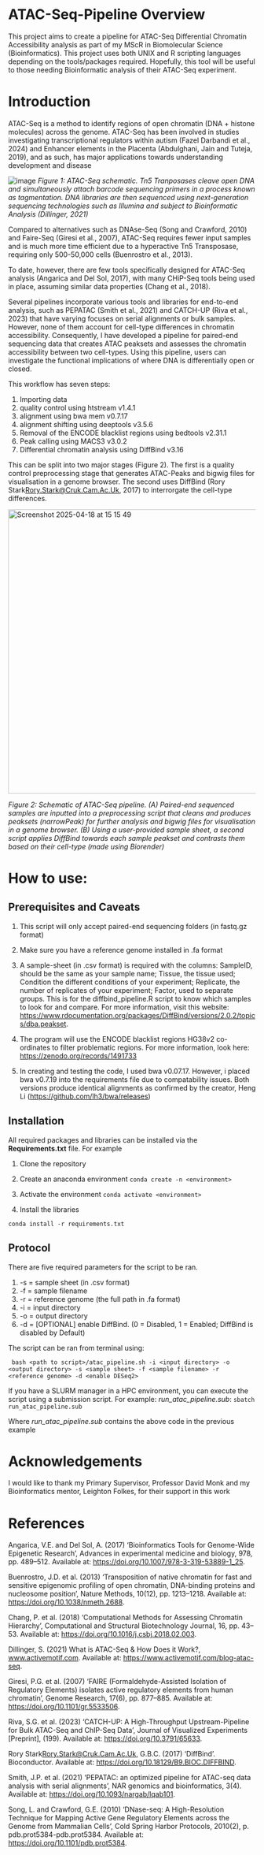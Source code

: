 # ATAC-Seq-Pipeline Overview
This project aims to create a pipeline for ATAC-Seq Differential Chromatin Accessibility analysis as part of my MScR in Biomolecular Science (Bioinformatics). This project uses both UNIX and R scripting languages depending on the tools/packages required. Hopefully, this tool will be useful to those needing Bioinformatic analysis of their ATAC-Seq experiment.

# Introduction

ATAC-Seq is a method to identify regions of open chromatin (DNA + histone molecules) across the genome. ATAC-Seq has been involved in studies investigating transcriptional regulators within autism (Fazel Darbandi et al., 2024) and Enhancer elements in the Placenta (Abdulghani, Jain and Tuteja, 2019), and as such, has major applications towards understanding development and disease 

![image](https://github.com/user-attachments/assets/6b1cd157-c989-42ed-996e-b6d9a320b5a6)
_Figure 1: ATAC-Seq schematic. Tn5 Tranposases cleave open DNA and simultaneously attach barcode sequencing primers in a process known as tagmentation. DNA libraries are then sequenced using next-generation sequencing technologies such as Illumina and subject to Bioinformatic Analysis (Dillinger, 2021)_

Compared to alternatives such as DNAse-Seq (Song and Crawford, 2010) and Faire-Seq (Giresi et al., 2007), ATAC-Seq requires fewer input samples and is much more time efficient due to a hyperactive Tn5 Transposase, requiring only 500-50,000 cells (Buenrostro et al., 2013).

To date, however, there are few tools specifically designed for ATAC-Seq analysis (Angarica and Del Sol, 2017), with many CHiP-Seq tools being used in place, assuming similar data properties (Chang et al., 2018). 

Several pipelines incorporate various tools and libraries for end-to-end analysis, such as PEPATAC (Smith et al., 2021) and CATCH-UP (Riva et al., 2023) that have varying focuses on serial alignments or bulk samples. However, none of them account for cell-type differences in chromatin accessibility. Consequently, I have developed a pipeline for paired-end sequencing data that creates ATAC peaksets and assesses the chromatin accessibility between two cell-types. Using this pipeline, users can investigate the functional implications of where DNA is differentially open or closed.

This workflow has seven steps:
1. Importing data
2. quality control using htstream v1.4.1
3. alignment using bwa mem v0.7.17
4. alignment shifting using deeptools v3.5.6
5. Removal of the ENCODE blacklist regions using bedtools v2.31.1
6. Peak calling using MACS3 v3.0.2
7. Differential chromatin analysis using DiffBind v3.16

This can be split into two major stages (Figure 2). The first is a quality control preprocessing stage that generates ATAC-Peaks and bigwig files for visualisation in a genome browser. The second uses DiffBind (Rory Stark<Rory.Stark@Cruk.Cam.Ac.Uk>, 2017) to interrorgate the cell-type differences. 

<img width="577" alt="Screenshot 2025-04-18 at 15 15 49" src="https://github.com/user-attachments/assets/9492946f-924f-4fe2-bfb0-05ac6ae8f99f" />

_Figure 2: Schematic of ATAC-Seq pipeline. (A) Paired-end sequenced samples are inputted into a preprocessing script that cleans and produces peaksets (narrowPeak) for further analysis and bigwig files for visualisation in a genome browser. (B) Using a user-provided sample sheet,  a second script applies DiffBind towards each sample peakset and contrasts them based on their cell-type (made using Biorender)_



# How to use: 

## Prerequisites and Caveats

1. This script will only accept paired-end sequencing folders (in fastq.gz format)
   
2. Make sure you have a reference genome installed in .fa format
   
3. A sample-sheet (in .csv format) is required with the columns: SampleID, should be the same as your sample name; Tissue, the tissue used; Condition the different conditions of your experiment; Replicate, the number of replicates of your experiment; Factor, used to separate groups. This is for the diffbind_pipeline.R script to know which samples to look for and compare. For more information, visit this website: https://www.rdocumentation.org/packages/DiffBind/versions/2.0.2/topics/dba.peakset.

4. The program will use the ENCODE blacklist regions HG38v2 co-ordinates to filter problematic regions. For more information, look here: https://zenodo.org/records/1491733

5. In creating and testing the code, I used bwa v0.07.17. However, i placed bwa v0.7.19 into the requirements file due to compatability issues. Both versions produce identical alignments as confirmed by the creator, Heng Li (https://github.com/lh3/bwa/releases)

## Installation
All required packages and libraries can be installed via the **Requirements.txt** file. For example

1. Clone the repository

2. Create an anaconda environment
``` conda create -n <environment> ```

3. Activate the environment
``` conda activate <environment> ```

4. Install the libraries

``` conda install -r requirements.txt  ```


## Protocol 

There are five required parameters for the script to be ran. 
1. -s = sample sheet (in .csv format)
2. -f = sample filename
3. -r = reference genome (the full path in .fa format)
4. -i = input directory
5. -o = output directory
6. -d = [OPTIONAL] enable DiffBind. (0 = Disabled, 1 = Enabled; DiffBind is disabled by Default) 

The script can be ran from terminal using:

``` bash <path to script>/atac_pipeline.sh -i <input directory> -o <output directory> -s <sample sheet> -f <sample filename> -r <reference genome> -d <enable DESeq2>``` 

If you have a SLURM manager in a HPC environment, you can execute the script using a submission script. For example: _run_atac_pipeline.sub_:
```sbatch run_atac_pipeline.sub```

Where _run_atac_pipeline.sub_ contains the above code in the previous example



# Acknowledgements
I would like to thank my Primary Supervisor, Professor David Monk and my Bioinformatics mentor, Leighton Folkes, for their support in this work


# References
Angarica, V.E. and Del Sol, A. (2017) ‘Bioinformatics Tools for Genome-Wide Epigenetic Research’, Advances in experimental medicine and biology, 978, pp. 489–512. Available at: https://doi.org/10.1007/978-3-319-53889-1_25.

Buenrostro, J.D. et al. (2013) ‘Transposition of native chromatin for fast and sensitive epigenomic profiling of open chromatin, DNA-binding proteins and nucleosome position’, Nature Methods, 10(12), pp. 1213–1218. Available at: https://doi.org/10.1038/nmeth.2688.

Chang, P. et al. (2018) ‘Computational Methods for Assessing Chromatin Hierarchy’, Computational and Structural Biotechnology Journal, 16, pp. 43–53. Available at: https://doi.org/10.1016/j.csbj.2018.02.003.

Dillinger, S. (2021) What is ATAC-Seq & How Does it Work?, www.activemotif.com. Available at: https://www.activemotif.com/blog-atac-seq.

Giresi, P.G. et al. (2007) ‘FAIRE (Formaldehyde-Assisted Isolation of Regulatory Elements) isolates active regulatory elements from human chromatin’, Genome Research, 17(6), pp. 877–885. Available at: https://doi.org/10.1101/gr.5533506.

Riva, S.G. et al. (2023) ‘CATCH-UP: A High-Throughput Upstream-Pipeline for Bulk ATAC-Seq and ChIP-Seq Data’, Journal of Visualized Experiments [Preprint], (199). Available at: https://doi.org/10.3791/65633.

Rory Stark<Rory.Stark@Cruk.Cam.Ac.Uk>, G.B.C. (2017) ‘DiffBind’. Bioconductor. Available at: https://doi.org/10.18129/B9.BIOC.DIFFBIND.

Smith, J.P. et al. (2021) ‘PEPATAC: an optimized pipeline for ATAC-seq data analysis with serial alignments’, NAR genomics and bioinformatics, 3(4). Available at: https://doi.org/10.1093/nargab/lqab101.

Song, L. and Crawford, G.E. (2010) ‘DNase-seq: A High-Resolution Technique for Mapping Active Gene Regulatory Elements across the Genome from Mammalian Cells’, Cold Spring Harbor Protocols, 2010(2), p. pdb.prot5384-pdb.prot5384. Available at: https://doi.org/10.1101/pdb.prot5384.

